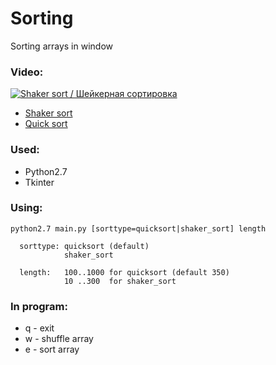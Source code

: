 # Sorting

Sorting arrays in window

### Video:
[![Shaker sort / Шейкерная сортировка](https://img.youtube.com/vi/ahi0pDTAjps/0.jpg)](https://www.youtube.com/watch?v=ahi0pDTAjps)
- [Shaker sort](https://youtu.be/ahi0pDTAjps)
- [Quick sort](https://youtu.be/qZGDoCJc5v4)

### Used:
- Python2.7
- Tkinter


### Using:
```
python2.7 main.py [sorttype=quicksort|shaker_sort] length
  
  sorttype: quicksort (default)
            shaker_sort

  length:   100..1000 for quicksort (default 350)
            10 ..300  for shaker_sort
```

### In program:
* q - exit
* w - shuffle array
* e - sort array
